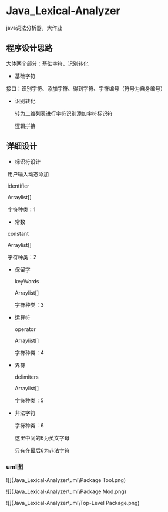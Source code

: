# Java_Lexical-Analyzer
java词法分析器，大作业



## 程序设计思路

大体两个部分：基础字符、识别转化

  

-   基础字符


接口：识别字符、添加字符、得到字符、字符编号（符号为自身编号）

  - 识别转化

     转为二维列表进行字符识别添加字符标识符

     逻辑拼接

     




## 详细设计

 - 标识符设计

​       用户输入动态添加

​       identifier

​       Arraylist[]

​      字符种类：1

+ 常数

​       constant

​       Arraylist[]

​       字符种类：2

- 保留字

  keyWords

  Arraylist[]

  字符种类：3
  
- 运算符

  operator

  Arraylist[]

  字符种类：4

- 界符

  delimiters

  Arraylist[]

  字符种类：5
  
- 非法字符

  字符种类：6

  这里中间的6为英文字母

  只有在最后6为非法字符



### uml图





![](Java_Lexical-Analyzer\uml\Package Tool.png)





![](Java_Lexical-Analyzer\uml\Package Mod.png)





![](Java_Lexical-Analyzer\uml\Top-Level Package.png)